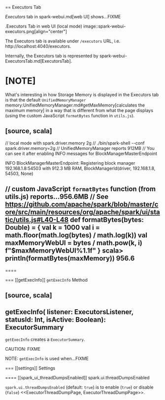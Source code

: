 == Executors Tab

*Executors* tab in spark-webui.md[web UI] shows...FIXME

.Executors Tab in web UI (local mode)
image::spark-webui-executors.png[align="center"]

The Executors tab is available under `/executors` URL, i.e. http://localhost:4040/executors.

Internally, the Executors tab is represented by spark-webui-ExecutorsTab.md[ExecutorsTab].

[NOTE]
====
What's interesting in how Storage Memory is displayed in the Executors tab is that the default `UnifiedMemoryManager` memory:UnifiedMemoryManager.md#getMaxMemory[calculates the maximum memory] in a way that is different from what the page displays (using the custom JavaScript `formatBytes` function in `utils.js`).

[source, scala]
----
// local mode with spark.driver.memory 2g
// ./bin/spark-shell --conf spark.driver.memory=2g
// UnifiedMemoryManager reports 912MB
// You can see it after enabling INFO messages for BlockManagerMasterEndpoint

INFO BlockManagerMasterEndpoint: Registering block manager 192.168.1.8:54503 with 912.3 MB RAM, BlockManagerId(driver, 192.168.1.8, 54503, None)

// custom JavaScript `formatBytes` function (from utils.js) reports...956.6MB
// See https://github.com/apache/spark/blob/master/core/src/main/resources/org/apache/spark/ui/static/utils.js#L40-L48
def formatBytes(bytes: Double) = {
  val k = 1000
  val i = math.floor(math.log(bytes) / math.log(k))
  val maxMemoryWebUI = bytes / math.pow(k, i)
  f"$maxMemoryWebUI%1.1f"
}
scala> println(formatBytes(maxMemory))
956.6
----
====

=== [[getExecInfo]] `getExecInfo` Method

[source, scala]
----
getExecInfo(
  listener: ExecutorsListener,
  statusId: Int,
  isActive: Boolean): ExecutorSummary
----

`getExecInfo` creates a `ExecutorSummary`.

CAUTION: FIXME

NOTE: `getExecInfo` is used when...FIXME

=== [[settings]] Settings

==== [[spark_ui_threadDumpsEnabled]] spark.ui.threadDumpsEnabled

`spark.ui.threadDumpsEnabled` (default: `true`) is to enable (`true`) or disable (`false`) <<ExecutorThreadDumpPage, ExecutorThreadDumpPage>>.
